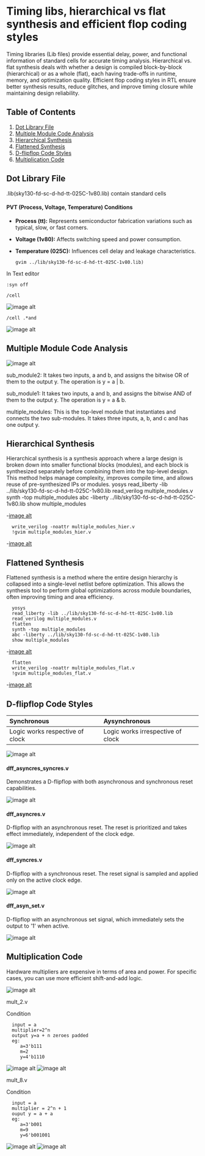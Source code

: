 #  Timing libs, hierarchical vs flat synthesis and efficient flop coding styles
 Timing libraries (Lib files) provide essential delay, power, and functional information of standard cells for accurate timing analysis. Hierarchical vs. flat synthesis deals with whether a design is compiled block-by-block (hierarchical) or as a whole (flat), each having trade-offs in runtime, memory, and optimization quality. Efficient flop coding styles in RTL ensure better synthesis results, reduce glitches, and improve timing closure while maintaining design reliability.

 ## Table of Contents
1. [Dot Library File](#dot-library-file)
2. [Multiple Module Code Analysis](#multiple-module-code-analysis)
3. [Hierarchical Synthesis](#hierarchical-synthesis)
4. [Flattened Synthesis](#flattened-synthesis)
5. [D-flipflop Code Styles](#d-flipflop-code-styles)
6. [Multiplication Code](#multiplication-code)



## Dot Library File
   
   .lib(sky130-fd-sc-d-hd-tt-025C-1v80.lib) contain standard cells

#### PVT (Process, Voltage, Temperature) Conditions

- **Process (tt):** Represents semiconductor fabrication variations such as typical, slow, or fast corners.  
- **Voltage (1v80):** Affects switching speed and power consumption.  
- **Temperature (025C):** Influences cell delay and leakage characteristics.  

      gvim ../lib/sky130-fd-sc-d-hd-tt-025C-1v80.lib)

In Text editor

    :syn off

    /cell
![image alt](https://github.com/MohammedFarhanN-off/Soc_tapout_program_week1/blob/main/Day-2/Images/VirtualBox_Ubuntu_24_09_2025_10_22_28.png?raw=true)

    /cell .*and

![image alt](https://github.com/MohammedFarhanN-off/Soc_tapout_program_week1/blob/main/Day-2/Images/VirtualBox_Ubuntu_24_09_2025_10_33_45.png?raw=true)

## Multiple Module Code Analysis

![image alt](https://github.com/MohammedFarhanN-off/Soc_tapout_program_week1/blob/main/Day-2/Images/VirtualBox_Ubuntu_24_09_2025_09_11_43.png?raw=true)


sub_module2: It takes two inputs, a and b, and assigns the bitwise OR of them to the output y. The operation is y = a | b.

sub_module1: It takes two inputs, a and b, and assigns the bitwise AND of them to the output y. The operation is y = a & b.

multiple_modules: This is the top-level module that instantiates and connects the two sub-modules. It takes three inputs, a, b, and c and has one output y.

## Hierarchical Synthesis

Hierarchical synthesis is a synthesis approach where a large design is broken down into smaller functional blocks (modules), and each block is synthesized separately before combining them into the top-level design. This method helps manage complexity, improves compile time, and allows reuse of pre-synthesized IPs or modules.
      yosys
      read_liberty -lib ../lib/sky130-fd-sc-d-hd-tt-025C-1v80.lib
      read_verilog multiple_modules.v
      synth -top multiple_modules
      abc -liberty ../lib/sky130-fd-sc-d-hd-tt-025C-1v80.lib
      show multiple_modules
      
-[image alt](https://github.com/MohammedFarhanN-off/Soc_tapout_program_week1/blob/main/Day-2/Images/VirtualBox_Ubuntu_24_09_2025_09_19_14.png?raw=true)

      write_verilog -noattr multiple_modules_hier.v
      !gvim multiple_modules_hier.v

-[image alt](https://github.com/MohammedFarhanN-off/Soc_tapout_program_week1/blob/main/Day-2/Images/VirtualBox_Ubuntu_24_09_2025_09_25_21.png?raw=true)


 ## Flattened Synthesis

 Flattened synthesis is a method where the entire design hierarchy is collapsed into a single-level netlist before optimization. This allows the synthesis tool to perform global optimizations across module boundaries, often improving timing and area efficiency.

      yosys
      read_liberty -lib ../lib/sky130-fd-sc-d-hd-tt-025C-1v80.lib
      read_verilog multiple_modules.v
      flatten
      synth -top multiple_modules
      abc -liberty ../lib/sky130-fd-sc-d-hd-tt-025C-1v80.lib
      show multiple_modules
-[image alt](https://github.com/MohammedFarhanN-off/Soc_tapout_program_week1/blob/main/Day-2/Images/VirtualBox_Ubuntu_24_09_2025_09_37_30.png?raw=true)


      flatten
      write_verilog -noattr multiple_modules_flat.v
      !gvim multiple_modules_flat.v
-[image alt](https://github.com/MohammedFarhanN-off/Soc_tapout_program_week1/blob/main/Day-2/Images/VirtualBox_Ubuntu_24_09_2025_09_40_54.png?raw=true)

## D-flipflop Code Styles
      
   |Synchronous|Aysynchronous|
   |:----------|:------------|
   |Logic works respective of clock|Logic works irrespective of clock

 ![image alt](https://github.com/MohammedFarhanN-off/Soc_tapout_program_week1/blob/main/Day-2/Images/VirtualBox_Ubuntu_24_09_2025_09_48_52.png?raw=true)

   #### dff_asyncres_syncres.v
   Demonstrates a D-flipflop with both asynchronous and synchronous reset capabilities.

   ![image alt](https://github.com/MohammedFarhanN-off/Soc_tapout_program_week1/blob/main/Day-2/Images/VirtualBox_Ubuntu_24_09_2025_09_51_52.png?raw=true)

   #### dff_asyncres.v
   D-flipflop with an asynchronous reset. The reset is prioritized and takes effect immediately, independent of the clock edge.

   ![image alt](https://github.com/MohammedFarhanN-off/Soc_tapout_program_week1/blob/main/Day-2/Images/VirtualBox_Ubuntu_24_09_2025_09_53_32.png?raw=true)

   #### dff_syncres.v
   D-flipflop with a synchronous reset. The reset signal is sampled and applied only on the active clock edge.

   ![image alt](https://github.com/MohammedFarhanN-off/Soc_tapout_program_week1/blob/main/Day-2/Images/VirtualBox_Ubuntu_24_09_2025_09_55_02.png?raw=true)

   #### dff_asyn_set.v
   D-flipflop with an asynchronous set signal, which immediately sets the output to '1' when active.

   ![image alt](https://github.com/MohammedFarhanN-off/Soc_tapout_program_week1/blob/main/Day-2/Images/VirtualBox_Ubuntu_24_09_2025_09_56_49.png?raw=true)

   ## Multiplication Code
   
   Hardware multipliers are expensive in terms of area and power. For specific cases, you can use more efficient shift-and-add logic.

   ![image alt](https://github.com/MohammedFarhanN-off/Soc_tapout_program_week1/blob/main/Day-2/Images/VirtualBox_Ubuntu_24_09_2025_10_02_35.png?raw=true)

mult_2.v

Condition

      input = a
      multiplier=2^n
      output y=a + n zeroes padded
      eg:
         a=3'b111
         m=2
         y=4'b1110

![image alt](https://github.com/MohammedFarhanN-off/Soc_tapout_program_week1/blob/main/Day-2/Images/VirtualBox_Ubuntu_24_09_2025_10_14_00.png?raw=true)
![image alt](https://github.com/MohammedFarhanN-off/Soc_tapout_program_week1/blob/main/Day-2/Images/VirtualBox_Ubuntu_24_09_2025_10_20_25.png?raw=true)

mult_8.v

Condition

      input = a
      multiplier = 2^n + 1
      ouput y = a + a 
      eg:
         a=3'b001
         m=9
         y=6'b001001


![image alt](https://github.com/MohammedFarhanN-off/Soc_tapout_program_week1/blob/main/Day-2/Images/VirtualBox_Ubuntu_24_09_2025_10_15_11.png?raw=true)
![image alt](https://github.com/MohammedFarhanN-off/Soc_tapout_program_week1/blob/main/Day-2/Images/VirtualBox_Ubuntu_24_09_2025_10_18_54.png?raw=true)

      



   

 









 
